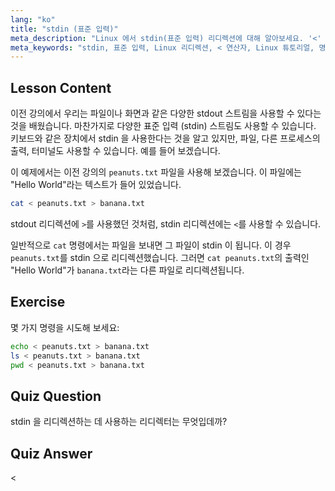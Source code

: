 ```yaml
---
lang: "ko"
title: "stdin (표준 입력)"
meta_description: "Linux 에서 stdin(표준 입력) 리디렉션에 대해 알아보세요. '<' 연산자를 파일 및 명령과 함께 사용하는 방법을 이해합니다. 실제 예제를 탐색하고 Linux 명령줄 기술을 향상시키세요."
meta_keywords: "stdin, 표준 입력, Linux 리디렉션, < 연산자, Linux 튜토리얼, 명령줄, 초보자, 가이드"
---
```


## Lesson Content

이전 강의에서 우리는 파일이나 화면과 같은 다양한 stdout 스트림을 사용할 수 있다는 것을 배웠습니다. 마찬가지로 다양한 표준 입력 (stdin) 스트림도 사용할 수 있습니다. 키보드와 같은 장치에서 stdin 을 사용한다는 것을 알고 있지만, 파일, 다른 프로세스의 출력, 터미널도 사용할 수 있습니다. 예를 들어 보겠습니다.

이 예제에서는 이전 강의의 `peanuts.txt` 파일을 사용해 보겠습니다. 이 파일에는 "Hello World"라는 텍스트가 들어 있었습니다.

```bash
cat < peanuts.txt > banana.txt
```

stdout 리디렉션에 `>`를 사용했던 것처럼, stdin 리디렉션에는 `<`를 사용할 수 있습니다.

일반적으로 `cat` 명령에서는 파일을 보내면 그 파일이 stdin 이 됩니다. 이 경우 `peanuts.txt`를 stdin 으로 리디렉션했습니다. 그러면 `cat peanuts.txt`의 출력인 "Hello World"가 `banana.txt`라는 다른 파일로 리디렉션됩니다.

## Exercise

몇 가지 명령을 시도해 보세요:

```bash
echo < peanuts.txt > banana.txt
ls < peanuts.txt > banana.txt
pwd < peanuts.txt > banana.txt
```

## Quiz Question

stdin 을 리디렉션하는 데 사용하는 리디렉터는 무엇입데까?

## Quiz Answer

<

